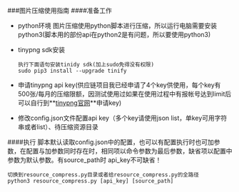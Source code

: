 ###图片压缩使用指南
####准备工作
* python环境 图片压缩使用python脚本进行压缩，所以运行电脑需要安装python3(脚本用的部份api在python2是有问题，所以要使用python3)
* tinypng sdk安装
	
	```
	执行下面语句安装tinidy sdk(加上sudo免得没有权限)
	sudo pip3 install --upgrade tinify
	
	```
* 申请tinypng api key(供应链项目我已经申请了4个key供使用，每个key有500张/每月的压缩限额，因测试使用过如果在使用过程中有报帐号达到limit后可以自行到**[tinypng官网](https://tinypng.com/developers)**申请key)
* 修改config.json文件配置api key（多个key请使用json list，单key可用字符串或者list）、待压缩资源目录


####执行
脚本默认读取config.json中的配置，也可以有配置执行时也可加参数，在配置与加参数同时存在时，相同项以命令参数为最后参数，缺省项以配置中参数为默认参数。有source\_path时 api\_key不可缺省！

```
切换到resource_compress.py目录或者给resource_compress.py的全路径
python3 resource_compress.py [api_key] [source_path]
```

